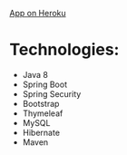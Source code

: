   [App on Heroku](https://app-shop-online-pk.herokuapp.com/onlineShop/)

# Technologies:

  - Java 8
  - Spring Boot
  - Spring Security
  - Bootstrap
  - Thymeleaf
  - MySQL
  - Hibernate
  - Maven
  
